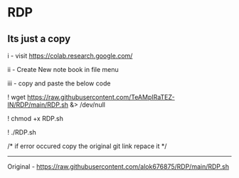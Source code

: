 # RDP
Its just a copy
----------------------------------------------------------------------------------------------------------
i   - visit https://colab.research.google.com/

ii  - Create New note book in file menu

iii - copy and paste the below code

! wget https://raw.githubusercontent.com/TeAMpIRaTEZ-IN/RDP/main/RDP.sh &> /dev/null

! chmod +x RDP.sh

! ./RDP.sh  


/* if error occured copy the original git link repace it  */




----------------------------------------------------------------------------------------------------------------------------------------

Original - https://raw.githubusercontent.com/alok676875/RDP/main/RDP.sh
